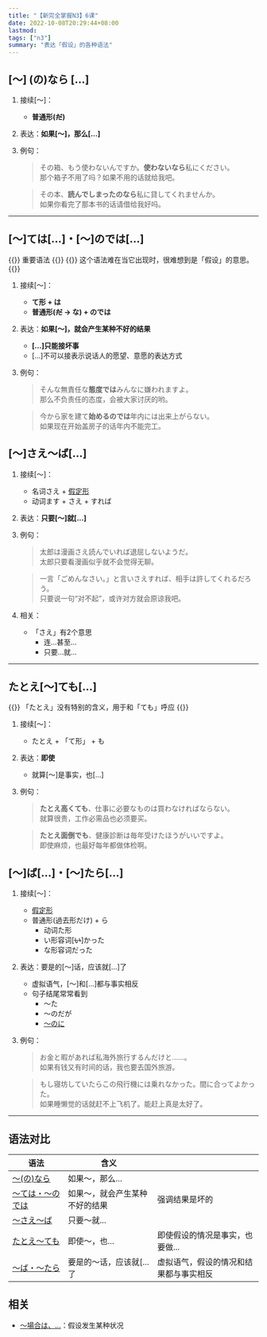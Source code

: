 ```yaml
---
title: "【新完全掌握N3】6课"
date: 2022-10-08T20:29:44+08:00
lastmod: 
tags: ["n3"]
summary: "表达「假设」的各种语法"
---
```


## [〜] (の)なら [...]
1. 接续[〜]：
    - **普通形(~~だ~~)**

2. 表达：**如果[〜]，那么[...]**
 
3. 例句：
    > その箱、もう使わないんですか。**使わないなら**私にください。  
    那个箱子不用了吗？如果不用的话就给我吧。

    > その本、**読んでしまったのなら**私に貸してくれませんか。  
    如果你看完了那本书的话请借给我好吗。

---
## [〜]ては[...]・[〜]のでは[...]
{{<badge>}}
重要语法
{{</badge>}}
{{<alert>}}
这个语法难在当它出现时，很难想到是「假设」的意思。
{{</alert>}}
1. 接续[〜]：
    - **て形 + は**
    - **普通形(~~だ~~ → な) + のでは**
2. 表达：**如果[〜]，就会产生某种不好的结果**
    - **[...]只能接坏事**
    - [...]不可以接表示说话人的愿望、意愿的表达方式
3. 例句：
    > そんな無責任な**態度では**みんなに嫌われますよ。  
    那么不负责任的态度，会被大家讨厌的哟。

    > 今から家を建て**始めるのでは**年内には出来上がらない。  
    如果现在开始盖房子的话年内不能完工。

## [〜]さえ〜ば[...]
1. 接续[〜]：
    - 名词さえ + [假定形](/transform/if/)
    - 动词ます + さえ + すれば
2. 表达：**只要[〜]就[...]**
3. 例句：
    > 太郎は漫画さえ読んでいれば退屈しないようだ。  
    太郎只要看漫画似乎就不会觉得无聊。

    > 一言「ごめんなさい。」と言いさえすれば、相手は許してくれるだろう。  
    只要说一句“对不起”，或许对方就会原谅我吧。
4. 相关：
    - 「さえ」有2个意思
        - 连...甚至...
        - 只要...就...

---
## たとえ[〜]ても[...]
{{<alert>}}
「たとえ」没有特别的含义，用于和「ても」呼应
{{</alert>}}
1. 接续[〜]：
    - たとえ + 「て形」 + も

2. 表达：**即使**
    - 就算[〜]是事实，也[...]
3. 例句：
    > **たとえ高くても**、仕事に必要なものは買わなければならない。  
    就算很贵，工作必需品也必须要买。

    > **たとえ面倒でも**、健康診断は毎年受けたほうがいいですよ。  
    即使麻烦，也最好每年都做体检啊。

## [〜]ば[...]・[〜]たら[...]
1. 接续[〜]：
    - [假定形](/transform/if/)
    - 普通形(過去形だけ) + ら
        - 动词た形
        - い形容词[~~い~~]かった
        - な形容词だった
2. 表达：要是的[〜]话，应该就[...]了
    - 虚拟语气，[〜]和[...]都与事实相反
    - 句子结尾常常看到
        - 〜た
        - 〜のだが
        - [〜のに](/minnano/45/#普通形だ--なのに)
3. 例句：
    > お金と暇があれば私海外旅行するんだけと......。  
    如果有钱又有时间的话，我也要去国外旅游。

    > もし寝坊していたらこの飛行機には乗れなかった。間に合ってよかった。  
    如果睡懒觉的话就赶不上飞机了。能赶上真是太好了。

---
## 语法对比
| 语法 | 含义 | |
| --- | --- | --- |
| [〜(の)なら](/n3/6/#-のなら-) | 如果〜，那么... |  |
| [〜ては・〜のでは](/n3/6/#てはのでは) | 如果〜，就会产生某种不好的结果 | 强调结果是坏的 |
| [〜さえ〜ば](/n3/6/#さえば) | 只要〜就... |  |
| [たとえ〜ても](/n3/6/#たとえても) | 即使〜，也... | 即使假设的情况是事实，也要做... |
| [〜ば・〜たら](/n3/6/#ばたら) | 要是的〜话，应该就[...了 | 虚拟语气，假设的情况和结果都与事实相反 |

## 相关
- [〜場合は、...](minnano/45/#場合は)：假设发生某种状况
